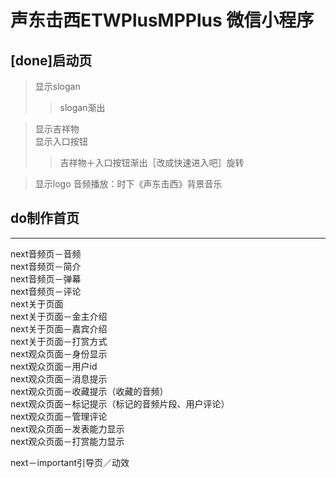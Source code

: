 # 声东击西ETWPlusMPPlus 微信小程序
## [done]启动页  
> 显示slogan
>> slogan渐出  
  
> 显示吉祥物  
> 显示入口按钮  
>> 吉祥物＋入口按钮渐出［改成快速进入吧］旋转

> 显示logo
> 音频播放：时下《声东击西》背景音乐
## do制作首页
-----
next音频页－音频  
next音频页－简介  
next音频页－弹幕  
next音频页－评论  
next关于页面  
next关于页面－金主介绍  
next关于页面－嘉宾介绍  
next关于页面－打赏方式   
next观众页面－身份显示  
next观众页面－用户id   
next观众页面－消息提示  
next观众页面－收藏提示（收藏的音频）  
next观众页面－标记提示（标记的音频片段、用户评论）  
next观众页面－管理评论  
next观众页面－发表能力显示  
next观众页面－打赏能力显示  
  
next－important引导页／动效  
